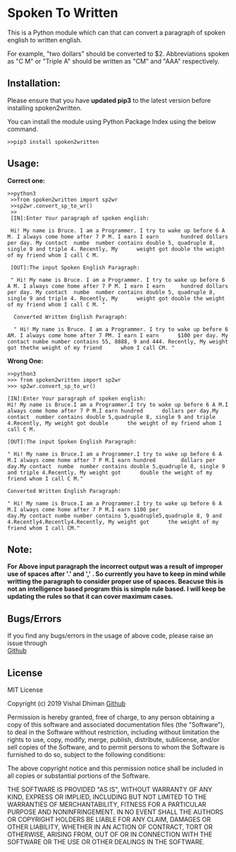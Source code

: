 
# Spoken To Written

This is a Python module which can that can convert a paragraph of spoken english to written english.

 For example, "two dollars" should be converted to $2. Abbreviations spoken as "C M" or "Triple A" should be written as "CM" and "AAA" respectively.


## Installation:


  Please ensure that you have **updated pip3** to the latest version before installing spoken2written.
  
  You can install the module using Python Package Index using the below command.
   ```
   >>pip3 install spoken2written
   ```


## Usage:


**Correct one:**
   ```
   >>python3
	>>from spoken2written import sp2wr
	>>sp2wr.convert_sp_to_wr()
	>>
	[IN]:Enter Your paragraph of spoken english:
	
	Hi! My name is Bruce. I am a Programmer. I try to wake up before 6 A M. I always come home after 7 P M. I earn I earn 		hundred dollars per day. My contact  numbe  number contains double 5, quadruple 8, single 9 and triple 4. Recently, My 		weight got double the weight of my friend whom I call C M. 
	
	[OUT]:The input Spoken English Paragraph: 
	
	" Hi! My name is Bruce. I am a Programmer. I try to wake up before 6 A M. I always come home after 7 P M. I earn I earn 	hundred dollars per day. My contact  numbe  number contains double 5, quadruple 8, single 9 and triple 4. Recently, My 		weight got double the weight of my friend whom I call C M. "
		
	 Converted Written English Paragraph: 
	 
	 " Hi! My name is Bruce. I am a Programmer. I try to wake up before 6 AM. I always come home after 7 PM. I earn I earn 		$100 per day. My contact numbe number contains 55, 8888, 9 and 444. Recently, My weight got thethe weight of my friend 		whom I call CM. "
```
	
	
**Wrong One:**
    
    >>python3
	>>> from spoken2written import sp2wr
	>>> sp2wr.convert_sp_to_wr()

	[IN]:Enter Your paragraph of spoken english:
	Hi! My name is Bruce.I am a Programmer.I try to wake up before 6 A M.I always come home after 7 P M.I earn hundred 		dollars per day.My contact  number contains double 5,quadruple 8, single 9 and triple 4.Recently, My weight got double 		the weight of my friend whom I call C M.
	
	[OUT]:The input Spoken English Paragraph: 

	" Hi! My name is Bruce.I am a Programmer.I try to wake up before 6 A M.I always come home after 7 P M.I earn hundred 		dollars per day.My contact  numbe  number contains double 5,quadruple 8, single 9 and triple 4.Recently, My weight got 		double the weight of my friend whom I call C M."

	Converted Written English Paragraph: 

	" Hi! My name is Bruce.I am a Programmer.I try to wake up before 6 A M.I always come home after 7 P M.I earn $100 per 
	day.My contact numbe number contains 5,quadruple5,quadruple 8, 9 and 4.Recently4.Recently4.Recently, My weight got 		the weight of my friend whom I call CM."


## Note: 

   **For Above input  paragraph the incorrect output was a result of improper use of spaces after '.' and ',' .
     So currently you have to keep in mind while writting the paragraph to consider proper use of spaces.
     Beacuse this is not an intelligence based program this is simple rule based.
     I will keep be updating the rules so that it can cover maximum cases.**



## Bugs/Errors

   If you find any bugs/errors in the usage of above code, please raise an issue through  
   [Github](https://github.com/cyberdhiman>)



## License


MIT License

Copyright (c) 2019 Vishal Dhiman  [Github](https://github.com/cyberdhiman>)

Permission is hereby granted, free of charge, to any person obtaining a copy
of this software and associated documentation files (the "Software"), to deal
in the Software without restriction, including without limitation the rights
to use, copy, modify, merge, publish, distribute, sublicense, and/or sell
copies of the Software, and to permit persons to whom the Software is
furnished to do so, subject to the following conditions:

The above copyright notice and this permission notice shall be included in all
copies or substantial portions of the Software.

THE SOFTWARE IS PROVIDED "AS IS", WITHOUT WARRANTY OF ANY KIND, EXPRESS OR
IMPLIED, INCLUDING BUT NOT LIMITED TO THE WARRANTIES OF MERCHANTABILITY,
FITNESS FOR A PARTICULAR PURPOSE AND NONINFRINGEMENT. IN NO EVENT SHALL THE
AUTHORS OR COPYRIGHT HOLDERS BE LIABLE FOR ANY CLAIM, DAMAGES OR OTHER
LIABILITY, WHETHER IN AN ACTION OF CONTRACT, TORT OR OTHERWISE, ARISING FROM,
OUT OF OR IN CONNECTION WITH THE SOFTWARE OR THE USE OR OTHER DEALINGS IN THE
SOFTWARE.
